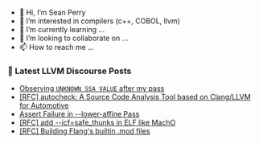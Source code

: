 - 👋 Hi, I’m Sean Perry
- 👀 I’m interested in compilers (c++, COBOL, llvm)
- 🌱 I’m currently learning ...
- 💞️ I’m looking to collaborate on ...
- 📫 How to reach me ...

<!---
s66perry/s66perry is a ✨ special ✨ repository because its `README.md` (this file) appears on your GitHub profile.
You can click the Preview link to take a look at your changes.
--->
### 📕 Latest LLVM Discourse Posts

<!-- DISCOURSE-LLVM:START -->
- [Observing `UNKNOWN SSA VALUE` after my pass](https://discourse.llvm.org/t/observing-unknown-ssa-value-after-my-pass/84631#post_1)
- [[RFC] autocheck: A Source Code Analysis Tool based on Clang/LLVM for Automotive](https://discourse.llvm.org/t/rfc-autocheck-a-source-code-analysis-tool-based-on-clang-llvm-for-automotive/76333#post_18)
- [Assert Failure in --lower-affine Pass](https://discourse.llvm.org/t/assert-failure-in-lower-affine-pass/84616#post_3)
- [[RFC] add --icf=safe_thunks in ELF like MachO](https://discourse.llvm.org/t/rfc-add-icf-safe-thunks-in-elf-like-macho/84584#post_9)
- [[RFC] Building Flang&#39;s builtin .mod files](https://discourse.llvm.org/t/rfc-building-flangs-builtin-mod-files/84626#post_3)
<!-- DISCOURSE-LLVM:END -->
